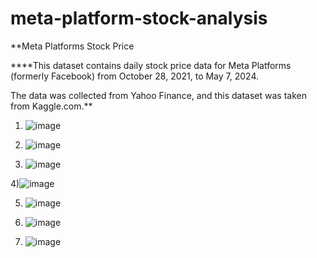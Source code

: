 # meta-platform-stock-analysis

**Meta Platforms Stock Price 

****This dataset contains daily stock price data for Meta Platforms (formerly Facebook) from October 28, 2021, to May 7, 2024.

The data was collected from Yahoo Finance, and this dataset was taken from Kaggle.com.**

1) ![image](https://github.com/simgosh/meta-stock-/assets/158474992/123de8a6-b581-44b0-933e-529a07e184fa)


2) ![image](https://github.com/simgosh/meta-stock-/assets/158474992/56d20c41-a03b-450c-a600-050a79adb4f0)


3) ![image](https://github.com/simgosh/meta-stock-/assets/158474992/3fabcaa8-d775-403d-9a14-32d9564a1de1)


4)![image](https://github.com/simgosh/meta-stock-/assets/158474992/2727870c-a03d-46bb-9191-fb8dee37e6ba)


5) ![image](https://github.com/simgosh/meta-stock-/assets/158474992/b05a34d3-3d1f-4c42-a670-9f025c8f6c20)


6) ![image](https://github.com/simgosh/meta-stock-/assets/158474992/51e305f4-bce1-439c-ba17-b7486258c76d)


7) ![image](https://github.com/simgosh/meta-stock-/assets/158474992/cf881d42-5541-458b-9b23-ed956a704554)

